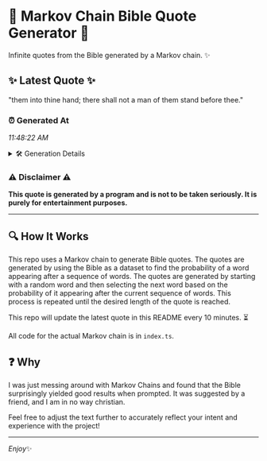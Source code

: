 # 📖 Markov Chain Bible Quote Generator 📖

Infinite quotes from the Bible generated by a Markov chain. ✨

## ✨ Latest Quote ✨
"them into thine hand; there shall not a man of them stand before thee."

### ⏰ Generated At
*11:48:22 AM*

<details>
    <summary>🛠️ Generation Details</summary>
    <p>
        <strong>🌱 Seed:</strong> them<br>
        <strong>🔄 Iterations:</strong> 13<br>
        <strong>📜 Context History:</strong><br>[ them ]: into<br>[ them, into ]: thine<br>[ them, into, thine ]: hand;<br>[ them, into, thine, hand; ]: there<br>[ them, into, thine, hand;, there ]: shall<br>[ them, into, thine, hand;, there, shall ]: not<br>[ into, thine, hand;, there, shall, not ]: a<br>[ thine, hand;, there, shall, not, a ]: man<br>[ hand;, there, shall, not, a, man ]: of<br>[ there, shall, not, a, man, of ]: them<br>[ shall, not, a, man, of, them ]: stand<br>[ not, a, man, of, them, stand ]: before<br>[ a, man, of, them, stand, before ]: thee.<br>
    </p>
</details>

### ⚠️ Disclaimer ⚠️
**This quote is generated by a program and is not to be taken seriously. It is purely for entertainment purposes.**

---

## 🔍 How It Works

This repo uses a Markov chain to generate Bible quotes. The quotes are generated by using the Bible as a dataset to find the probability of a word appearing after a sequence of words. The quotes are generated by starting with a random word and then selecting the next word based on the probability of it appearing after the current sequence of words. This process is repeated until the desired length of the quote is reached.

This repo will update the latest quote in this README every 10 minutes. ⏳

All code for the actual Markov chain is in `index.ts`.

## ❓ Why

I was just messing around with Markov Chains and found that the Bible surprisingly yielded good results when prompted. 
It was suggested by a friend, and I am in no way christian.

Feel free to adjust the text further to accurately reflect your intent and experience with the project!

---

*Enjoy*✨
